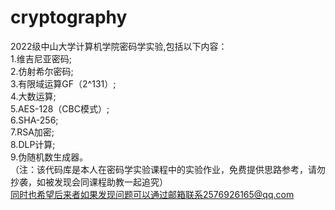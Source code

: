 # cryptography
2022级中山大学计算机学院密码学实验,包括以下内容：<br>
1.维吉尼亚密码;<br>
2.仿射希尔密码;<br>
3.有限域运算GF（2^131）;<br>
4.大数运算;<br>
5.AES-128（CBC模式）;<br>
6.SHA-256;<br>
7.RSA加密;<br>
8.DLP计算;<br>
9.伪随机数生成器。<br>
（注：该代码库是本人在密码学实验课程中的实验作业，免费提供思路参考，请勿抄袭，如被发现会同课程助教一起追究）<br>
同时也希望后来者如果发现问题可以通过邮箱联系2576926165@qq.com
